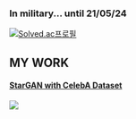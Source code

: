 ### In military... until 21/05/24

[![Solved.ac프로필](http://mazassumnida.wtf/api/v2/generate_badge?boj=99edward)](https://solved.ac/99edward)

## MY WORK  
#### [StarGAN with CelebA Dataset](https://github.com/kimjy99/stargan-celeba)
<img src='https://github.com/kimjy99/stargan-celeba/blob/main/images/test3.gif' align='center'/>
